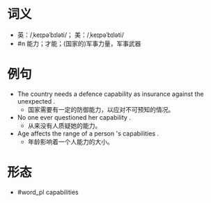 # 词义
- 英：/ˌkeɪpəˈbɪləti/； 美：/ˌkeɪpəˈbɪləti/
- #n 能力；才能；(国家的)军事力量，军事武器
# 例句
- The country needs a defence capability as insurance against the unexpected .
	- 国家需要有一定的防御能力，以应对不可预知的情况。
- No one ever questioned her capability .
	- 从来没有人质疑她的能力。
- Age affects the range of a person 's capabilities .
	- 年龄影响着一个人能力的大小。
# 形态
- #word_pl capabilities
